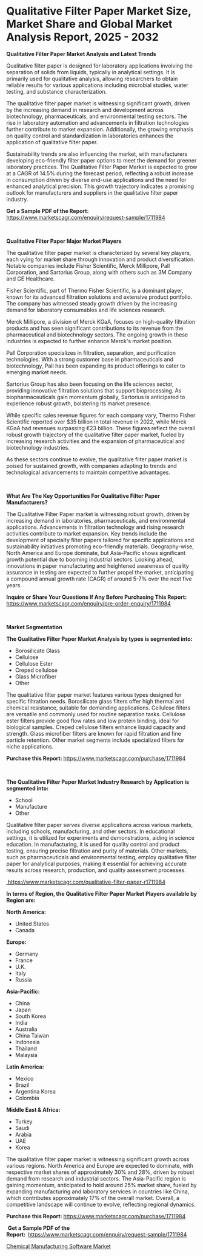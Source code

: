 <p><h1>Qualitative Filter Paper Market Size, Market Share and Global Market Analysis Report, 2025 - 2032</h1></p><p><strong>Qualitative Filter Paper Market Analysis and Latest Trends</strong></p>
<p><p>Qualitative filter paper is designed for laboratory applications involving the separation of solids from liquids, typically in analytical settings. It is primarily used for qualitative analysis, allowing researchers to obtain reliable results for various applications including microbial studies, water testing, and substance characterization. </p><p>The qualitative filter paper market is witnessing significant growth, driven by the increasing demand in research and development across biotechnology, pharmaceuticals, and environmental testing sectors. The rise in laboratory automation and advancements in filtration technologies further contribute to market expansion. Additionally, the growing emphasis on quality control and standardization in laboratories enhances the application of qualitative filter paper. </p><p>Sustainability trends are also influencing the market, with manufacturers developing eco-friendly filter paper options to meet the demand for greener laboratory practices. The Qualitative Filter Paper Market is expected to grow at a CAGR of 14.5% during the forecast period, reflecting a robust increase in consumption driven by diverse end-use applications and the need for enhanced analytical precision. This growth trajectory indicates a promising outlook for manufacturers and suppliers in the qualitative filter paper industry.</p></p>
<p><strong>Get a Sample PDF of the Report:&nbsp;</strong> <a href="https://www.marketscagr.com/enquiry/request-sample/1711984?utm_campaign=2990&utm_medium=2&utm_source=Github&utm_content=ia&utm_term=27032025&utm_id=qualitative-filter-paper">https://www.marketscagr.com/enquiry/request-sample/1711984</a></p>
<p>&nbsp;</p>
<p><strong>Qualitative Filter Paper Major Market Players</strong></p>
<p><p>The qualitative filter paper market is characterized by several key players, each vying for market share through innovation and product diversification. Notable companies include Fisher Scientific, Merck Millipore, Pall Corporation, and Sartorius Group, along with others such as 3M Company and GE Healthcare.</p><p>Fisher Scientific, part of Thermo Fisher Scientific, is a dominant player, known for its advanced filtration solutions and extensive product portfolio. The company has witnessed steady growth driven by the increasing demand for laboratory consumables and life sciences research.</p><p>Merck Millipore, a division of Merck KGaA, focuses on high-quality filtration products and has seen significant contributions to its revenue from the pharmaceutical and biotechnology sectors. The ongoing growth in these industries is expected to further enhance Merck's market position.</p><p>Pall Corporation specializes in filtration, separation, and purification technologies. With a strong customer base in pharmaceuticals and biotechnology, Pall has been expanding its product offerings to cater to emerging market needs.</p><p>Sartorius Group has also been focusing on the life sciences sector, providing innovative filtration solutions that support bioprocessing. As biopharmaceuticals gain momentum globally, Sartorius is anticipated to experience robust growth, bolstering its market presence.</p><p>While specific sales revenue figures for each company vary, Thermo Fisher Scientific reported over $35 billion in total revenue in 2022, while Merck KGaA had revenues surpassing €23 billion. These figures reflect the overall robust growth trajectory of the qualitative filter paper market, fueled by increasing research activities and the expansion of pharmaceutical and biotechnology industries.</p><p>As these sectors continue to evolve, the qualitative filter paper market is poised for sustained growth, with companies adapting to trends and technological advancements to maintain competitive advantages.</p></p>
<p>&nbsp;</p>
<p><strong>What Are The Key Opportunities For Qualitative Filter Paper Manufacturers?</strong></p>
<p><p>The Qualitative Filter Paper market is witnessing robust growth, driven by increasing demand in laboratories, pharmaceuticals, and environmental applications. Advancements in filtration technology and rising research activities contribute to market expansion. Key trends include the development of specialty filter papers tailored for specific applications and sustainability initiatives promoting eco-friendly materials. Geography-wise, North America and Europe dominate, but Asia-Pacific shows significant growth potential due to booming industrial sectors. Looking ahead, innovations in paper manufacturing and heightened awareness of quality assurance in testing are expected to further propel the market, anticipating a compound annual growth rate (CAGR) of around 5-7% over the next five years.</p></p>
<p><strong>Inquire or Share Your Questions If Any Before Purchasing This Report:</strong> <a href="https://www.marketscagr.com/enquiry/pre-order-enquiry/1711984?utm_campaign=2990&utm_medium=2&utm_source=Github&utm_content=ia&utm_term=27032025&utm_id=qualitative-filter-paper">https://www.marketscagr.com/enquiry/pre-order-enquiry/1711984</a></p>
<p>&nbsp;</p>
<p><strong>Market Segmentation</strong></p>
<p><strong>The Qualitative Filter Paper Market Analysis by types is segmented into:</strong></p>
<p><ul><li>Borosilicate Glass</li><li>Cellulose</li><li>Cellulose Ester</li><li>Creped cellulose</li><li>Glass Microfiber</li><li>Other</li></ul></p>
<p><p>The qualitative filter paper market features various types designed for specific filtration needs. Borosilicate glass filters offer high thermal and chemical resistance, suitable for demanding applications. Cellulose filters are versatile and commonly used for routine separation tasks. Cellulose ester filters provide good flow rates and low protein binding, ideal for biological samples. Creped cellulose filters enhance liquid capacity and strength. Glass microfiber filters are known for rapid filtration and fine particle retention. Other market segments include specialized filters for niche applications.</p></p>
<p><strong>Purchase this Report:&nbsp;</strong><a href="https://www.marketscagr.com/purchase/1711984?utm_campaign=2990&utm_medium=2&utm_source=Github&utm_content=ia&utm_term=27032025&utm_id=qualitative-filter-paper">https://www.marketscagr.com/purchase/1711984</a></p>
<p>&nbsp;</p>
<p><strong>The Qualitative Filter Paper Market Industry Research by Application is segmented into:</strong></p>
<p><ul><li>School</li><li>Manufacture</li><li>Other</li></ul></p>
<p><p>Qualitative filter paper serves diverse applications across various markets, including schools, manufacturing, and other sectors. In educational settings, it is utilized for experiments and demonstrations, aiding in science education. In manufacturing, it is used for quality control and product testing, ensuring precise filtration and purity of materials. Other markets, such as pharmaceuticals and environmental testing, employ qualitative filter paper for analytical purposes, making it essential for achieving accurate results across research, production, and quality assessment processes.</p></p>
<p><a href="https://www.marketscagr.com/qualitative-filter-paper-r1711984?utm_campaign=2990&utm_medium=2&utm_source=Github&utm_content=ia&utm_term=27032025&utm_id=qualitative-filter-paper">&nbsp;https://www.marketscagr.com/qualitative-filter-paper-r1711984</a></p>
<p><strong>In terms of Region, the Qualitative Filter Paper Market Players available by Region are:</strong></p>
<p>
    <p> <strong> North America: </strong>
        <ul>
            <li>United States</li>
            <li>Canada</li>
        </ul>
        </p> 
    <p> <strong> Europe: </strong>
        <ul>
            <li>Germany</li>
            <li>France</li>
            <li>U.K.</li>
            <li>Italy</li>
            <li>Russia</li>
        </ul>
        </p> 
    <p> <strong> Asia-Pacific: </strong>
        <ul>
            <li>China</li>
            <li>Japan</li>
            <li>South Korea</li>
            <li>India</li>
            <li>Australia</li>
            <li>China Taiwan</li>
            <li>Indonesia</li>
            <li>Thailand</li>
            <li>Malaysia</li>
        </ul>
        </p> 
    <p> <strong> Latin America: </strong>
        <ul>
            <li>Mexico</li>
            <li>Brazil</li>
            <li>Argentina Korea</li>
            <li>Colombia</li>
        </ul>
        </p> 
    <p> <strong> Middle East & Africa: </strong>
        <ul>
            <li>Turkey</li>
            <li>Saudi</li>
            <li>Arabia</li>
            <li>UAE</li>
            <li>Korea</li>
        </ul>
    </p>
    </p>
<p><p>The qualitative filter paper market is witnessing significant growth across various regions. North America and Europe are expected to dominate, with respective market shares of approximately 30% and 28%, driven by robust demand from research and industrial sectors. The Asia-Pacific region is gaining momentum, anticipated to hold around 25% market share, fueled by expanding manufacturing and laboratory services in countries like China, which contributes approximately 17% of the overall market. Overall, a competitive landscape will continue to evolve, reflecting regional dynamics.</p></p>
<p><strong>Purchase this Report: </strong><a href="https://www.marketscagr.com/purchase/1711984?utm_campaign=2990&utm_medium=2&utm_source=Github&utm_content=ia&utm_term=27032025&utm_id=qualitative-filter-paper">https://www.marketscagr.com/purchase/1711984</a></p>
<p>&nbsp;<strong>Get a Sample PDF of the Report:&nbsp;&nbsp;</strong><a href="https://www.marketscagr.com/enquiry/request-sample/1711984?utm_campaign=2990&utm_medium=2&utm_source=Github&utm_content=ia&utm_term=27032025&utm_id=qualitative-filter-paper">https://www.marketscagr.com/enquiry/request-sample/1711984</a></p>
<p><strong></strong></p>
<p><p><a href="https://github.com/scaseiargas/Market-Research-Report-List-1/blob/main/chemical-manufacturing-software-market.md?utm_campaign=2990&utm_medium=2&utm_source=Github&utm_content=ia&utm_term=27032025&utm_id=qualitative-filter-paper">Chemical Manufacturing Software Market</a></p></p>